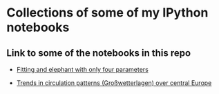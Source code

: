 # Collections of some of my IPython notebooks

## Link to some of the notebooks in this repo

* [Fitting and elephant with only four parameters](http://nbviewer.ipython.org/github/cchwala/ipynbs/blob/master/misc/Fitting%20an%20elephant.ipynb)

* [Trends in circulation patterns (Großwetterlagen) over central Europe](http://nbviewer.ipython.org/github/cchwala/ipynbs/blob/master/climate/Grosswetterlagen%201881-1998.ipynb)
